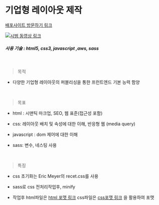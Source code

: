 # 기업형 레이아웃 제작

[배포사이트 방문하기 링크](http://corporatelayout.s3-website.ap-northeast-2.amazonaws.com/)

[![시범 동영상 링크](https://img.youtube.com/vi/0-RKm8nV00Y/hqdefault.jpg)](https://www.youtube.com/watch?v=0-RKm8nV00Y)

##### 사용 기술 : html5, css3, javascript ,aws, sass

<br>	

> 목적

-  다양한 기업형 레이아웃의 퍼블리싱을 통한 프런트엔드 기본 능력 함양

<br>

> 목표

- html : 시맨틱 마크업, SEO, 웹 표준(접근성 포함)


- css: 레이아웃 배치 및 속성에 대한 이해, 반응형 웹 (media query)


- javascript : dom 제어에 대한 이해


- sass: 변수, 네스팅 사용


<br>

> 특징

- css 초기화는 Eric Meyer의 recet.css를 사용


- sass로 css 전처리작업후, minify

- 작업후 html파일은 [html 포맷 링크](https://prettydiff.com/?m=beautify&html) css파일은 [css포맷 링크](http://www.lonniebest.com/FormatCSS/) 을 활용하여 포맷


<br>
